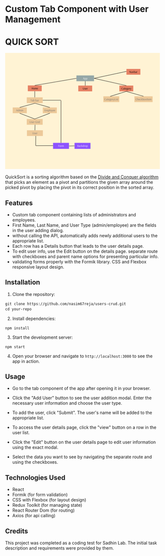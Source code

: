 # Custom Tab Component with User Management

# QUICK SORT

![App Diagram](./public/App-Diagram.png)

QuickSort is a sorting algorithm based on the [Divide and Conquer algorithm](https://www.geeksforgeeks.org/introduction-to-divide-and-conquer-algorithm-data-structure-and-algorithm-tutorials/) that picks an element as a pivot and partitions the given array around the picked pivot by placing the pivot in its correct position in the sorted array.

## Features

- Custom tab component containing lists of administrators and employees.
- First Name, Last Name, and User Type (admin/employee) are the fields in the user adding dialog.
- without calling the API, automatically adds newly additional users to the appropriate list.
- Each row has a Details button that leads to the user details page.
- To edit user info, use the Edit button on the details page.
  separate route with checkboxes and parent name options for presenting particular info.
- validating forms properly with the Formik library.
  CSS and Flexbox responsive layout design.

## Installation

1. Clone the repository:

```md
git clone https://github.com/nasim67reja/users-crud.git
cd your-repo
```

2. Install dependencies:

```
npm install
```

3. Start the development server:

```
npm start
```

4. Open your browser and navigate to `http://localhost:3000` to see the app in action.

## Usage

- Go to the tab component of the app after opening it in your browser.
- Click the "Add User" button to see the user addition modal.
  Enter the necessary user information and choose the user type.
- To add the user, click "Submit". The user's name will be added to the appropriate list.

- To access the user details page, click the "view" button on a row in the user list.
- Click the "Edit" button on the user details page to edit user information using the exact modal.
- Select the data you want to see by navigating the separate route and using the checkboxes.

## Technologies Used

- React
- Formik (for form validation)
- CSS with Flexbox (for layout design)
- Redux Toolkit (for managing state)
- React Router Dom (for routing)
- Axios (for api calling)

## Credits

This project was completed as a coding test for Sadhin Lab. The initial task description and requirements were provided by them.
